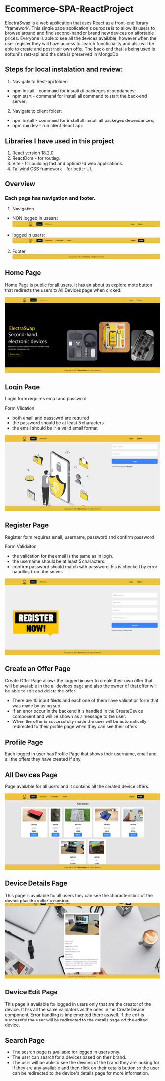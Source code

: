 # Ecommerce-SPA-ReactProject
 
 
ElectraSwap is a web application that uses React as a front-end library 'framework'. This single page application's purpose is to allow its users to browse around and find second-hand or brand new devices on affortable prices. Everyone is able to see all the devices available, however when the user register they will have access to search functionality and also will be able to create and post their own offer.
 The back-end that is being used is softuni's rest-api and the data is preserved in MongoDb 

 ## Steps for local instalation and review:
  1. Navigate to Rest-api folder:
   - npm install - command for install all packeges dependances;
   - npm start - command for install all command to start the back-end server;
  2. Navigate to client folder:
   - npm install - command for install all install all packeges dependances;
   - npm run dev - run client React app 

## Libraries I have used in this project
  1. React version 18.2.0
  2. ReactDom - for routing.
  3. Vite - for building fast and optimized web applications.
  4. Tailwind CSS framework - for better UI.




## Overview

### Each page has navigation and footer.

1. Navigation 
  * NON logged in usesrs:
 ![Alt text](image.png)

 * logged in users:
 ![Alt text](image-1.png)


 2. Footer
 ![Alt text](image-2.png)


## Home Page
Home Page is public for all users.
It has an about us explore mote button that redirects the users to All Devices page when clicked.

![Alt text](image-3.png)


## Login Page 
Login form requires email and password 

Form Vlidation 
* both email and passowrd are required
* the password should be at least 5 characters
* the email should be in a valid email format 

![Alt text](image-4.png)


## Register Page
Register form requires email, username, password and confirm password

Form Validaiton

* the validation for the email is the same as in login.
* the username should be at least 5 characters.
* confirm password should match with password this is checked by error handling from the server.

![Alt text](image-5.png)


## Create an Offer Page
Create Offer Page allows the logged in user to create their own offer that will be available in the all devices page and also the owner of that offer will be able to edit and delete the offer.

* There are 10 input fileds and each one of them have validation form that was made by using yup.
* If an error occur in the backend it is handled in the CreateDevice component and will be shown as a message to the user.
* When the offer is successfully made the user will be automatically redirected to their profile page when they can see their offers.


## Profile Page
 Each logged in user has Profile Page that shows their username, email and all the offers they have created if any. 


## All Devices Page
Page available for all users and it contains all the created device offers.

![Alt text](image-6.png)

## Device Details Page 
This page is available for all users they can see the characteristics of the device plus the seller's number. 
![Alt text](image-7.png)


## Device Edit Page 
This page is available for logged in users only that are the creator of the device. It has all the same validators as the ones in the CreateDevice component. Error handling is implemented there as well. If the edit is successful the user will be redirected to the details page od the edited device.

## Search Page
* The search page is available for logged in users only.
* The user can search for a devices based on their brand.
* The user will be able to see the devices of the brand they are looking for if they are any available and then click on their details button so the user can be redirected to the device's details page for more information.
